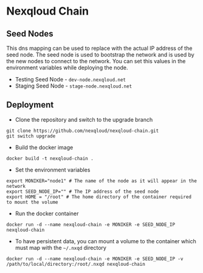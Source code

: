 # Nexqloud Chain

## Seed Nodes

This dns mapping can be used to replace with the actual IP address of the seed node. The seed node is used to bootstrap the network and is used by the new nodes to connect to the network.
You can set this values in the environment variables while deploying the node.

- Testing Seed Node - `dev-node.nexqloud.net`
- Staging Seed Node - `stage-node.nexqloud.net`

## Deployment

- Clone the repository and switch to the upgrade branch
```
git clone https://github.com/nexqloud/nexqloud-chain.git
git switch upgrade
```

- Build the docker image
```
docker build -t nexqloud-chain .
```

- Set the environment variables
```shell
export MONIKER="node1" # The name of the node as it will appear in the network
export SEED_NODE_IP="" # The IP address of the seed node
export HOME = "/root" # The home directory of the container required to mount the volume
```

- Run the docker container
```shell
docker run -d --name nexqloud-chain -e MONIKER -e SEED_NODE_IP nexqloud-chain
```

- To have persistent data, you can mount a volume to the container which must map with the `~/.nxqd` directory
```shell
docker run -d --name nexqloud-chain -e MONIKER -e SEED_NODE_IP -v /path/to/local/directory:/root/.nxqd nexqloud-chain
```
